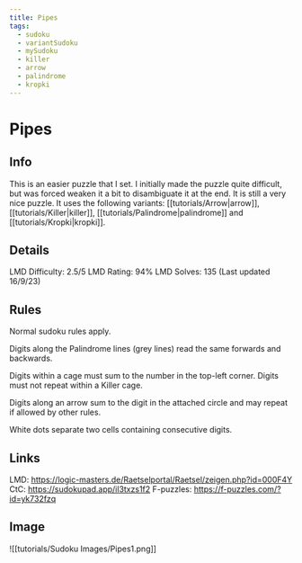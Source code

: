 ```yaml
---
title: Pipes
tags:
  - sudoku
  - variantSudoku
  - mySudoku
  - killer
  - arrow
  - palindrome
  - kropki
---
```

# Pipes
## Info
This is an easier puzzle that I set. I initially made the puzzle quite difficult, but was forced weaken it a bit to disambiguate it at the end. It is still a very nice puzzle. It uses the following variants: [[tutorials/Arrow|arrow]], [[tutorials/Killer|killer]], [[tutorials/Palindrome|palindrome]] and [[tutorials/Kropki|kropki]].


## Details
LMD Difficulty: 2.5/5
LMD Rating: 94%
LMD Solves: 135
(Last updated 16/9/23)

## Rules
Normal sudoku rules apply.

Digits along the Palindrome lines (grey lines) read the same forwards and backwards.

Digits within a cage must sum to the number in the top-left corner. Digits must not repeat within a Killer cage.

Digits along an arrow sum to the digit in the attached circle and may repeat if allowed by other rules.

White dots separate two cells containing consecutive digits.

## Links
LMD: https://logic-masters.de/Raetselportal/Raetsel/zeigen.php?id=000F4Y
CtC: https://sudokupad.app/il3txzs1f2
F-puzzles: https://f-puzzles.com/?id=yk732fzq



## Image
![[tutorials/Sudoku Images/Pipes1.png]]








